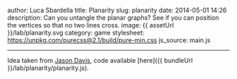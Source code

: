author: Luca Sbardella
title: Planarity
slug: planarity
date: 2014-05-01 14:26
description: Can you untangle the planar graphs? See if you can position the vertices so that no two lines cross.
image: {{ assetUrl }}/lab/planarity.svg
category: game
stylesheet: https://unpkg.com/purecss@2.1/build/pure-min.css
js_source: main.js

---

<module-component src="{{ bundleUrl }}/lab/planarity/compiled.main.js" aspectratio="70%"></module-component>

Idea taken from [Jason Davis](http://www.jasondavies.com/planarity/),
code available [here]({{ bundleUrl }}/lab/planarity/planarity.js).
